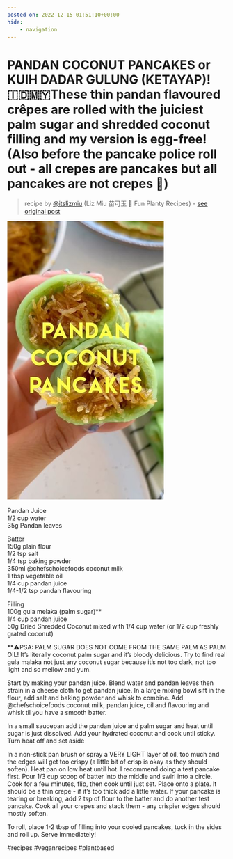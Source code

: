 ```yaml
---
posted on: 2022-12-15 01:51:10+00:00
hide:
    - navigation
---
```


# PANDAN COCONUT PANCAKES or KUIH DADAR GULUNG (KETAYAP)! 🇮🇩🇲🇾These thin pandan flavoured crêpes are rolled with the juiciest palm sugar and shredded coconut filling and my version is egg-free! (Also before the pancake police roll out - all crepes are pancakes but all pancakes are not crepes 🫡) 

> recipe by [@itslizmiu](https://www.instagram.com/itslizmiu/) 
(Liz Miu 苗可玉 🍜 Fun Planty Recipes) - [see original post](https://instagram.com/p/CmK7Y5uAQR6)

![](../img/itslizmiu_15-12-2022_0112.png)

  
Pandan Juice  
1/2 cup water  
35g Pandan leaves   
  
Batter  
150g plain flour  
1/2 tsp salt  
1/4 tsp baking powder  
350ml @chefschoicefoods coconut milk  
1 tbsp vegetable oil  
1/4 cup pandan juice  
1/4-1/2 tsp pandan flavouring  
  
Filling  
100g gula melaka (palm sugar)**  
1/4 cup pandan juice  
50g Dried Shredded Coconut mixed with 1/4 cup water (or 1/2 cup freshly grated coconut)  
  
**⚠️PSA: PALM SUGAR DOES NOT COME FROM THE SAME PALM AS PALM OIL! It’s literally coconut palm sugar and it’s bloody delicious. Try to find real gula malaka not just any coconut sugar because it’s not too dark, not too light and so mellow and yum.   
  
Start by making your pandan juice. Blend water and pandan leaves then strain in a cheese cloth to get pandan juice. In a large mixing bowl sift in the flour, add salt and baking powder and whisk to combine. Add @chefschoicefoods coconut milk, pandan juice, oil and flavouring and whisk til you have a smooth batter.  
  
In a small saucepan add the pandan juice and palm sugar and heat until sugar is just dissolved. Add your hydrated coconut and cook until sticky. Turn heat off and set aside  
  
In a non-stick pan brush or spray a VERY LIGHT layer of oil, too much and the edges will get too crispy (a little bit of crisp is okay as they should soften). Heat pan on low heat until hot. I recommend doing a test pancake first. Pour 1/3 cup scoop of batter into the middle and swirl into a circle. Cook for a few minutes, flip, then cook until just set. Place onto a plate. It should be a thin crepe - if it’s too thick add a little water. If your pancake is tearing or breaking, add 2 tsp of flour to the batter and do another test pancake. Cook all your crepes and stack them - any crispier edges should mostly soften.   
  
To roll, place 1-2 tbsp of filling into your cooled pancakes, tuck in the sides and roll up. Serve immediately!   
  
\#recipes \#veganrecipes \#plantbased   